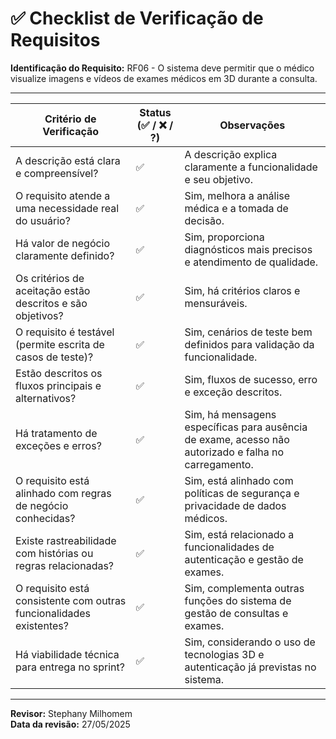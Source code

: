 # ✅ Checklist de Verificação de Requisitos

**Identificação do Requisito:** RF06 - O sistema deve permitir que o médico visualize imagens e vídeos de exames médicos em 3D durante a consulta.

--------------------------------------------------------------------------------------------------------------
| Critério de Verificação                                              | Status (✅ / ❌ / ?) | Observações |
|----------------------------------------------------------------------|---------------------|-------------|
| A descrição está clara e compreensível?                              | ✅                  | A descrição explica claramente a funcionalidade e seu objetivo. |
| O requisito atende a uma necessidade real do usuário?                | ✅                  | Sim, melhora a análise médica e a tomada de decisão. |
| Há valor de negócio claramente definido?                             | ✅                  | Sim, proporciona diagnósticos mais precisos e atendimento de qualidade. |
| Os critérios de aceitação estão descritos e são objetivos?           | ✅                  | Sim, há critérios claros e mensuráveis. |
| O requisito é testável (permite escrita de casos de teste)?          | ✅                  | Sim, cenários de teste bem definidos para validação da funcionalidade. |
| Estão descritos os fluxos principais e alternativos?                 | ✅                  | Sim, fluxos de sucesso, erro e exceção descritos. |
| Há tratamento de exceções e erros?                                   | ✅                  | Sim, há mensagens específicas para ausência de exame, acesso não autorizado e falha no carregamento. |
| O requisito está alinhado com regras de negócio conhecidas?          | ✅                  | Sim, está alinhado com políticas de segurança e privacidade de dados médicos. |
| Existe rastreabilidade com histórias ou regras relacionadas?         | ✅                  | Sim, está relacionado a funcionalidades de autenticação e gestão de exames. |
| O requisito está consistente com outras funcionalidades existentes?  | ✅                  | Sim, complementa outras funções do sistema de gestão de consultas e exames. |
| Há viabilidade técnica para entrega no sprint?                       | ✅                  | Sim, considerando o uso de tecnologias 3D e autenticação já previstas no sistema. |
--------------------------------------------------------------------------------------------------------------

**Revisor:** Stephany Milhomem  
**Data da revisão:** 27/05/2025
